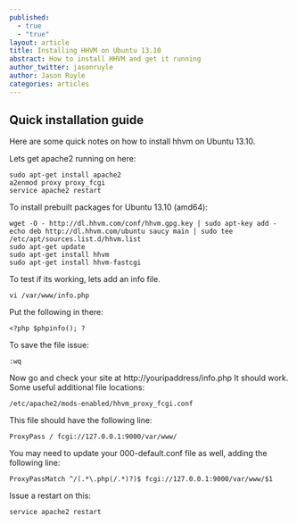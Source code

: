 ```yaml
---
published: 
  - true
  - "true"
layout: article
title: Installing HHVM on Ubuntu 13.10
abstract: How to install HHVM and get it running
author_twitter: jasonruyle
author: Jason Ruyle
categories: articles
---
```


## Quick installation guide

Here are some quick notes on how to install hhvm on Ubuntu 13.10.

Lets get apache2 running on here:

```sudo apt-get update
sudo apt-get install apache2
a2enmod proxy proxy_fcgi
service apache2 restart
```

To install prebuilt packages for Ubuntu 13.10 (amd64):

```
wget -O - http://dl.hhvm.com/conf/hhvm.gpg.key | sudo apt-key add -
echo deb http://dl.hhvm.com/ubuntu saucy main | sudo tee /etc/apt/sources.list.d/hhvm.list
sudo apt-get update
sudo apt-get install hhvm
sudo apt-get install hhvm-fastcgi
```

To test if its working, lets add an info file.

```
vi /var/www/info.php
```

Put the following in there:

```
<?php $phpinfo(); ?
```

To save the file issue:

```
:wq
```

Now go and check your site at http://youripaddress/info.php
It should work.  Some useful additional file locations:

```
/etc/apache2/mods-enabled/hhvm_proxy_fcgi.conf
```

This file should have the following line:

```
ProxyPass / fcgi://127.0.0.1:9000/var/www/
```

You may need to update your 000-default.conf file as well, adding the following line:

```
ProxyPassMatch ^/(.*\.php(/.*)?)$ fcgi://127.0.0.1:9000/var/www/$1
```

Issue a restart on this:

```
service apache2 restart
```